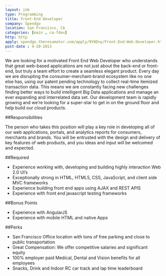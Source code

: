 ```yaml
---
layout: job
type: Programming
title: Front-End Developer
company: Spendgo
location: San Francisco, CA
categories: [main , ca-fdev]
http: http
apply: spendgo.theresumator.com/apply/9YADny/Front-End-Web-Developer.html
post-date : 4-20-2013
---
```


We are looking for a motivated Front End Web Developer who understands that great web-based applications are not just about the back-end or front-end, but truly a team effort to create a seamless elegant product. Every day we are disrupting the consumer-merchant-brand ecosystem like no one else has, using our patent pending technology to collect real-time itemized transaction data. This means we are constantly facing new challenges finding better ways to build intelligent Big Data applications and manage an ever expanding and interrelated data set. Our development team is rapidly growing and we’re looking for a super-star to get in on the ground floor and help build our cloud products.

##Responsibilities

The person who takes this position will play a key role in developing all of our web applications, portals, and analytics reports for consumers, merchants and brands. You will be entrusted with the design and delivery of key features of web products, and you ideas and input will be welcomed and expected.

##Required

* Experience working with, developing and building highly interaction Web 2.0 UI’s
* Exceptionally strong in HTML, HTML5, CSS, JavaScript, and client side MVC frameworks
* Experience building front end apps using AJAX and REST APIS
* Experience with front end javascript testing frameworks
 
##Bonus Points

* Experience with AngularJS
* Experience with mobile HTML and native Apps

##Perks

* San Francisco Office location with tons of free parking and close to public transportation
* Great Compensation: We offer competitive salaries and significant equity
* 100% employer paid Medical, Dental and Vision benefits for all employees
* Snacks, Drink and Indoor RC car track and lap time leaderboard

